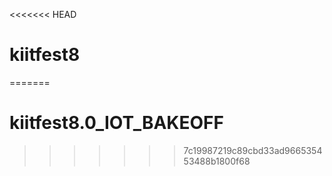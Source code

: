 <<<<<<< HEAD
# kiitfest8
=======
# kiitfest8.0_IOT_BAKEOFF
>>>>>>> 7c19987219c89cbd33ad966535453488b1800f68
